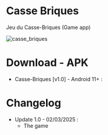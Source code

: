 # Casse Briques

Jeu du Casse-Briques (Game app)  

![casse_briques](https://github.com/user-attachments/assets/57039a6d-bc5a-4773-a008-6e5f76533366)

# Download - APK

* Casse-Briques [v1.0] - Android 11+ :  
  

# Changelog

* Update 1.0 - 02/03/2025 :  
  * The game
